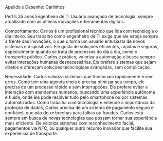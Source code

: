 Apelido e Desenho: Carlinhos
 
Perfil: 35 anos Engenheiro de TI Usuário avançado de tecnologia, sempre atualizado com as últimas inovações e ferramentas digitais. 

Comportamento: Carlos é um profissional técnico que lida com tecnologia o dia inteiro. Seu trabalho como engenheiro de TI exige que ele esteja sempre à frente das inovações, o que o torna um usuário entusiasta de novos sistemas e dispositivos. Ele gosta de soluções eficientes, rápidas e seguras, especialmente quando se trata de processos do dia a dia, como o transporte público. Carlos é prático, valoriza a automação e busca sempre evitar interações humanas desnecessárias. Ele prefere sistemas que sejam diretos e ofereçam soluções tecnológicas avançadas, sem complicação.

Necessidade: Carlos valoriza sistemas que funcionam rapidamente e sem erros. Como tem uma agenda cheia e precisa otimizar seu tempo, ele precisa de um processo rápido e sem interrupções. Ele prefere evitar a interação com atendentes humanos, buscando uma experiência autônoma e fluida, onde ele pode resolver tudo pelo smartphone ou por sistemas automatizados. Como trabalha com tecnologia e entende a importância da proteção de dados, Carlos precisa de um sistema de pagamento seguro e confiável, que não deixe brechas para falhas ou fraudes. Carlos está sempre em busca de novas tecnologias que possam tornar sua experiência mais eficiente. Ele valoriza sistemas com reconhecimento facial, pagamentos via NFC, ou qualquer outro recurso inovador que facilite sua experiência de transporte.